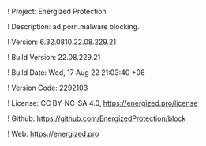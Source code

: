! Project: Energized Protection

! Description: ad.porn.malware blocking.

! Version: 6.32.0810.22.08.229.21

! Build Version: 22.08.229.21

! Build Date: Wed, 17 Aug 22 21:03:40 +06

! Version Code: 2292103

! License: CC BY-NC-SA 4.0, https://energized.pro/license

! Github: https://github.com/EnergizedProtection/block

! Web: https://energized.pro
